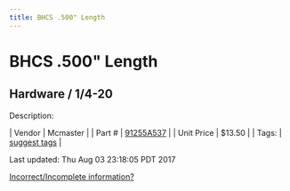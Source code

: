 ```yaml
---
title: BHCS .500" Length
---
```


# BHCS .500" Length
## Hardware / 1/4-20
Description: 	 

| Vendor | Mcmaster | 
| Part # | [91255A537](https://www.mcmaster.com/#91255A537) | 
| Unit Price | $13.50 | 
| Tags: | [suggest tags](https://docs.google.com/forms/d/e/1FAIpQLSeWyY8v3RgOty-MyWmh9U0iivNYN_molChYyS-0U-o-kOAv_g/viewform) | 

Last updated: Thu Aug 03 23:18:05 PDT 2017

 [Incorrect/Incomplete information?](https://docs.google.com/forms/d/e/1FAIpQLSeWyY8v3RgOty-MyWmh9U0iivNYN_molChYyS-0U-o-kOAv_g/viewform)
